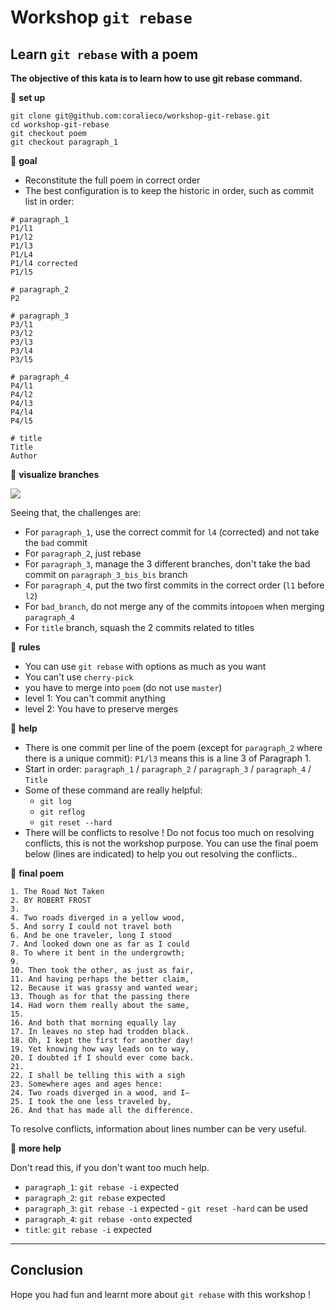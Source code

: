 # Workshop `git rebase`

## Learn `git rebase` with a poem

**The objective of this kata is to learn how to use git rebase command.**

🌲 **set up**

```
git clone git@github.com:coralieco/workshop-git-rebase.git
cd workshop-git-rebase
git checkout poem
git checkout paragraph_1
```
🌲 **goal**

- Reconstitute the full poem in correct order
- The best configuration is to keep the historic in order, such as commit list in order:

```
# paragraph_1
P1/l1
P1/l2
P1/l3
P1/L4
P1/l4 corrected
P1/l5

# paragraph_2
P2

# paragraph_3
P3/l1
P3/l2
P3/l3
P3/l4
P3/l5

# paragraph_4
P4/l1
P4/l2
P4/l3
P4/l4
P4/l5

# title
Title
Author
```

🌲 **visualize branches**

![](images/schema_git_rebase.jpeg?raw=true)


Seeing that, the challenges are:

- For `paragraph_1`, use the correct commit for `l4` (corrected) and not take the `bad` commit
- For `paragraph_2`, just rebase
- For `paragraph_3`, manage the 3 different branches, don't take the bad commit on `paragraph_3_bis_bis` branch
- For `paragraph_4`, put the two first commits in the correct order (`l1` before `l2`)
- For `bad_branch`, do not merge any of the commits into`poem` when merging `paragraph_4`
- For `title` branch, squash the 2 commits related to titles

🌲 **rules**

- You can use `git rebase` with options as much as you want
- You can't use `cherry-pick`
- you have to merge into `poem` (do not use `master`)
- level 1: You can't commit anything
- level 2: You have to preserve merges

🌲 **help**

- There is one commit per line of the poem (except for `paragraph_2` where there is a unique commit): `P1/l3` means this is a line 3 of Paragraph 1.
- Start in order: `paragraph_1` / `paragraph_2` / `paragraph_3` / `paragraph_4` / `Title`
- Some of these command are really helpful:
  - `git log`
  - `git reflog`
  - `git reset --hard`
- There will be conflicts to resolve ! Do not focus too much on resolving conflicts, this is not the workshop purpose. You can use the final poem below (lines are indicated) to help you out resolving the conflicts..

🌲 **final poem**

```
1. The Road Not Taken
2. BY ROBERT FROST
3.
4. Two roads diverged in a yellow wood,
5. And sorry I could not travel both
6. And be one traveler, long I stood
7. And looked down one as far as I could
8. To where it bent in the undergrowth;
9.
10. Then took the other, as just as fair,
11. And having perhaps the better claim,
12. Because it was grassy and wanted wear;
13. Though as for that the passing there
14. Had worn them really about the same,
15.
16. And both that morning equally lay
17. In leaves no step had trodden black.
18. Oh, I kept the first for another day!
19. Yet knowing how way leads on to way,
20. I doubted if I should ever come back.
21.
22. I shall be telling this with a sigh
23. Somewhere ages and ages hence:
24. Two roads diverged in a wood, and I—
25. I took the one less traveled by,
26. And that has made all the difference.
```

To resolve conflicts, information about lines number can be very useful.

🌲 **more help**

Don't read this, if you don't want too much help.

- `paragraph_1`: `git rebase -i` expected
- `paragraph_2`: `git rebase` expected
- `paragraph_3`: `git rebase -i` expected - `git reset -hard` can be used
- `paragraph_4`: `git rebase -onto` expected
- `title`: `git rebase -i` expected

---

## Conclusion

Hope you had fun and learnt more about `git rebase` with this workshop !
